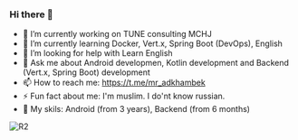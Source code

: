 ### Hi there 👋


- 🔭  I’m currently working on TUNE consulting MCHJ
- 🌱  I’m currently learning Docker, Vert.x, Spring Boot (DevOps), English
- 🤔  I’m looking for help with Learn English
- 💬  Ask me about Android developmen, Kotlin development and Backend (Vert.x, Spring Boot) development
- 📫  How to reach me: https://t.me/mr_adkhambek
- ⚡   Fun fact about me: I'm muslim. I do'nt know russian.
- 🤯  My skils: Android (from 3 years), Backend (from 6 months)


![R2](https://media.giphy.com/media/3o84sKpXBhJ0tRhqJa/giphy.gif)
